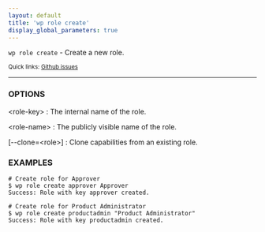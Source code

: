 ```yaml
---
layout: default
title: 'wp role create'
display_global_parameters: true
---
```


`wp role create` - Create a new role.

<small>Quick links: <a href="https://github.com/wp-cli/wp-cli/issues?q=is%3Aopen+label%3Acommand%3Arole-create+sort%3Aupdated-desc">Github issues</a></small>

<hr />

### OPTIONS

&lt;role-key&gt;
: The internal name of the role.

&lt;role-name&gt;
: The publicly visible name of the role.

[\--clone=&lt;role&gt;]
: Clone capabilities from an existing role.

### EXAMPLES

    # Create role for Approver
    $ wp role create approver Approver
    Success: Role with key approver created.

    # Create role for Product Administrator
    $ wp role create productadmin "Product Administrator"
    Success: Role with key productadmin created.



